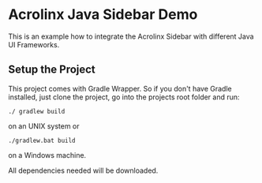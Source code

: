 # Acrolinx Java Sidebar Demo

This is an example how to integrate the Acrolinx Sidebar with different Java UI Frameworks.

## Setup the Project

This project comes with Gradle Wrapper. So if you don't have Gradle installed,
just clone the project, go into the projects root folder and run:

`./ gradlew build`

on an UNIX system or

`./gradlew.bat build`

on a Windows machine.

All dependencies needed will be downloaded.